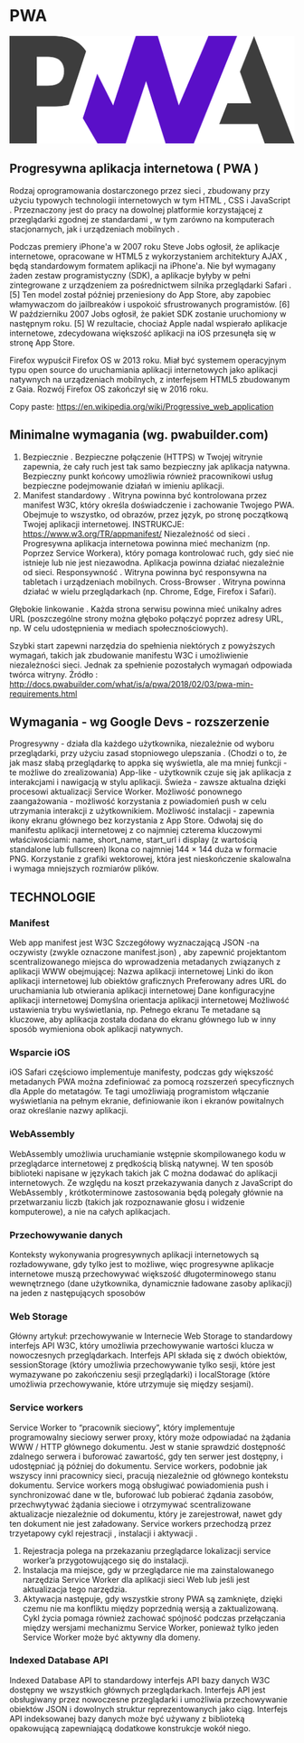 # PWA

![PWA logo](../images/logo_pwa.png)

## Progresywna aplikacja internetowa ( PWA ) 
Rodzaj oprogramowania dostarczonego przez sieci , zbudowany przy użyciu typowych technologii internetowych w tym HTML , CSS i JavaScript . Przeznaczony jest do pracy na dowolnej platformie korzystającej z przeglądarki zgodnej ze standardami , w tym zarówno na komputerach stacjonarnych, jak i urządzeniach mobilnych .

Podczas premiery iPhone'a w 2007 roku Steve Jobs ogłosił, że aplikacje internetowe, opracowane w HTML5 z wykorzystaniem architektury AJAX , będą standardowym formatem aplikacji na iPhone'a. Nie był wymagany żaden zestaw programistyczny (SDK), a aplikacje byłyby w pełni zintegrowane z urządzeniem za pośrednictwem silnika przeglądarki Safari . [5] Ten model został później przeniesiony do App Store, aby zapobiec włamywaczom do jailbreaków i uspokoić sfrustrowanych programistów. [6] W październiku 2007 Jobs ogłosił, że pakiet SDK zostanie uruchomiony w następnym roku. [5] W rezultacie, chociaż Apple nadal wspierało aplikacje internetowe, zdecydowana większość aplikacji na iOS przesunęła się w stronę App Store.

Firefox wypuścił Firefox OS w 2013 roku. Miał być systemem operacyjnym typu open source do uruchamiania aplikacji internetowych jako aplikacji natywnych na urządzeniach mobilnych, z interfejsem HTML5 zbudowanym z Gaia. Rozwój Firefox OS zakończył się w 2016 roku.

Copy paste: https://en.wikipedia.org/wiki/Progressive_web_application

## Minimalne wymagania (wg. pwabuilder.com)

1. Bezpiecznie . Bezpieczne połączenie (HTTPS) w Twojej witrynie zapewnia, że ​​cały ruch jest tak samo bezpieczny jak aplikacja natywna. Bezpieczny punkt końcowy umożliwia również pracownikowi usług bezpieczne podejmowanie działań w imieniu aplikacji.
2. Manifest standardowy . Witryna powinna być kontrolowana przez manifest W3C, który określa doświadczenie i zachowanie Twojego PWA. Obejmuje to wszystko, od obrazów, przez język, po stronę początkową Twojej aplikacji internetowej.
INSTRUKCJE: https://www.w3.org/TR/appmanifest/
Niezależność od sieci . Progresywna aplikacja internetowa powinna mieć mechanizm (np. Poprzez Service Workera), który pomaga kontrolować ruch, gdy sieć nie istnieje lub nie jest niezawodna. Aplikacja powinna działać niezależnie od sieci.
Responsywność . Witryna powinna być responsywna na tabletach i urządzeniach mobilnych.
Cross-Browser . Witryna powinna działać w wielu przeglądarkach (np. Chrome, Edge, Firefox i Safari).

Głębokie linkowanie . Każda strona serwisu powinna mieć unikalny adres URL (poszczególne strony można głęboko połączyć poprzez adresy URL, np. W celu udostępnienia w mediach społecznościowych).

Szybki start zapewni narzędzia do spełnienia niektórych z powyższych wymagań, takich jak zbudowanie manifestu W3C i umożliwienie niezależności sieci. Jednak za spełnienie pozostałych wymagań odpowiada twórca witryny.
Źródło : http://docs.pwabuilder.com/what/is/a/pwa/2018/02/03/pwa-min-requirements.html

## Wymagania - wg Google Devs - rozszerzenie

Progresywny - działa dla każdego użytkownika, niezależnie od wyboru przeglądarki, przy użyciu zasad stopniowego ulepszania .
(Chodzi o to, że jak masz słabą przeglądarkę to appka się wyświetla, ale ma mniej funkcji - te możliwe do zrealizowania)
App-like - użytkownik czuje się jak aplikacja z interakcjami i nawigacją w stylu aplikacji.
Świeża - zawsze aktualna dzięki procesowi aktualizacji Service Worker.
Możliwość ponownego zaangażowania - możliwość korzystania z powiadomień push w celu utrzymania interakcji z użytkownikiem.
Możliwość instalacji - zapewnia ikony ekranu głównego bez korzystania z App Store.
Odwołaj się do manifestu aplikacji internetowej z co najmniej czterema kluczowymi właściwościami: name, short_name, start_url i display (z wartością standalone lub fullscreen)
Ikona co najmniej 144 × 144 duża w formacie PNG.
Korzystanie z grafiki wektorowej, która jest nieskończenie skalowalna i wymaga mniejszych rozmiarów plików.


## TECHNOLOGIE

### Manifest
Web app manifest jest W3C Szczegółowy wyznaczającą JSON -na oczywisty (zwykle oznaczone manifest.json) , aby zapewnić projektantom scentralizowanego miejsca do wprowadzenia metadanych związanych z aplikacji WWW obejmującej:
Nazwa aplikacji internetowej
Linki do ikon aplikacji internetowej lub obiektów graficznych
Preferowany adres URL do uruchamiania lub otwierania aplikacji internetowej
Dane konfiguracyjne aplikacji internetowej
Domyślna orientacja aplikacji internetowej
Możliwość ustawienia trybu wyświetlania, np. Pełnego ekranu
Te metadane są kluczowe, aby aplikacja została dodana do ekranu głównego lub w inny sposób wymieniona obok aplikacji natywnych.

### Wsparcie iOS
iOS Safari częściowo implementuje manifesty, podczas gdy większość metadanych PWA można zdefiniować za pomocą rozszerzeń specyficznych dla Apple do metatagów. Te tagi umożliwiają programistom włączanie wyświetlania na pełnym ekranie, definiowanie ikon i ekranów powitalnych oraz określanie nazwy aplikacji. 

### WebAssembly
WebAssembly umożliwia uruchamianie wstępnie skompilowanego kodu w przeglądarce internetowej z prędkością bliską natywnej. W ten sposób biblioteki napisane w językach takich jak C można dodawać do aplikacji internetowych. Ze względu na koszt przekazywania danych z JavaScript do WebAssembly , krótkoterminowe zastosowania będą polegały głównie na przetwarzaniu liczb (takich jak rozpoznawanie głosu i widzenie komputerowe), a nie na całych aplikacjach.

### Przechowywanie danych
Konteksty wykonywania progresywnych aplikacji internetowych są rozładowywane, gdy tylko jest to możliwe, więc progresywne aplikacje internetowe muszą przechowywać większość długoterminowego stanu wewnętrznego (dane użytkownika, dynamicznie ładowane zasoby aplikacji) na jeden z następujących sposobów

### Web Storage
Główny artykuł: przechowywanie w Internecie
Web Storage to standardowy interfejs API W3C, który umożliwia przechowywanie wartości klucza w nowoczesnych przeglądarkach. Interfejs API składa się z dwóch obiektów, sessionStorage (który umożliwia przechowywanie tylko sesji, które jest wymazywane po zakończeniu sesji przeglądarki) i localStorage (które umożliwia przechowywanie, które utrzymuje się między sesjami). 

### Service workers
Service Worker to “pracownik sieciowy”, który implementuje programowalny sieciowy serwer proxy, który może odpowiadać na żądania WWW / HTTP głównego dokumentu. Jest w stanie sprawdzić dostępność zdalnego serwera i buforować zawartość, gdy ten serwer jest dostępny, i udostępniać ją później do dokumentu. Service workers, podobnie jak wszyscy inni pracownicy sieci, pracują niezależnie od głównego kontekstu dokumentu. Service workers mogą obsługiwać powiadomienia push i synchronizować dane w tle, buforować lub pobierać żądania zasobów, przechwytywać żądania sieciowe i otrzymywać scentralizowane aktualizacje niezależnie od dokumentu, który je zarejestrował, nawet gdy ten dokument nie jest załadowany. 
Service workers przechodzą przez trzyetapowy cykl rejestracji , instalacji i aktywacji . 

1. Rejestracja polega na przekazaniu przeglądarce lokalizacji service worker’a przygotowującego się do instalacji. 
2. Instalacja ma miejsce, gdy w przeglądarce nie ma zainstalowanego narzędzia Service Worker dla aplikacji sieci Web lub jeśli jest aktualizacja tego narzędzia. 
3. Aktywacja następuje, gdy wszystkie strony PWA są zamknięte, dzięki czemu nie ma konfliktu między poprzednią wersją a zaktualizowaną. Cykl życia pomaga również zachować spójność podczas przełączania między wersjami mechanizmu Service Worker, ponieważ tylko jeden Service Worker może być aktywny dla domeny.

### Indexed Database API 
Indexed Database API to standardowy interfejs API bazy danych W3C dostępny we wszystkich głównych przeglądarkach. Interfejs API jest obsługiwany przez nowoczesne przeglądarki i umożliwia przechowywanie obiektów JSON i dowolnych struktur reprezentowanych jako ciąg. Interfejs API indeksowanej bazy danych może być używany z biblioteką opakowującą zapewniającą dodatkowe konstrukcje wokół niego.


